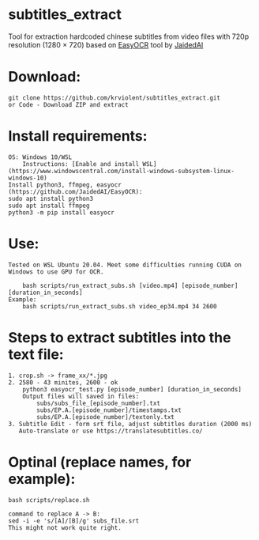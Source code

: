 # subtitles_extract
Tool for extraction hardcoded chinese subtitles from video files with 720p resolution (1280 × 720) based on [EasyOCR](https://github.com/JaidedAI/EasyOCR) tool by [JaidedAI](https://github.com/JaidedAI)
 
# Download:
	git clone https://github.com/krviolent/subtitles_extract.git
 	or Code - Download ZIP and extract
# Install requirements:
	OS: Windows 10/WSL
        Instructions: [Enable and install WSL](https://www.windowscentral.com/install-windows-subsystem-linux-windows-10)
	Install python3, ffmpeg, easyocr (https://github.com/JaidedAI/EasyOCR):
	sudo apt install python3
	sudo apt install ffmpeg
	python3 -m pip install easyocr

# Use:
	Tested on WSL Ubuntu 20.04. Meet some difficulties running CUDA on Windows to use GPU for OCR.
	
		bash scripts/run_extract_subs.sh [video.mp4] [episode_number] [duration_in_seconds]
	Example:
		bash scripts/run_extract_subs.sh video_ep34.mp4 34 2600

# Steps to extract subtitles into the text file:
	1. crop.sh -> frame_xx/*.jpg
	2. 2580 - 43 minites, 2600 - ok
		python3 easyocr_test.py [episode_number] [duration_in_seconds]
		Output files will saved in files:
			subs/subs_file_[episode_number].txt
			subs/EP.A.[episode_number]/timestamps.txt
			subs/EP.A.[episode_number]/textonly.txt
	3. Subtitle Edit - form srt file, adjust subtitles duration (2000 ms)
	   Auto-translate or use https://translatesubtitles.co/
	 
# Optinal (replace names, for example):
	bash scripts/replace.sh
	
	command to replace A -> B:
	sed -i -e 's/[A]/[B]/g' subs_file.srt
	This might not work quite right.
